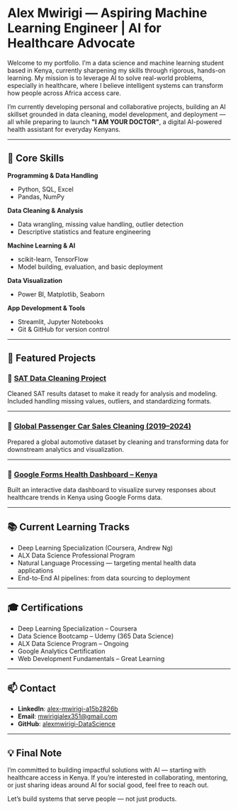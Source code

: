 # Alex Mwirigi — Aspiring Machine Learning Engineer | AI for Healthcare Advocate

Welcome to my portfolio. I’m a data science and machine learning student based in Kenya, currently sharpening my skills through rigorous, hands-on learning. My mission is to leverage AI to solve real-world problems, especially in healthcare, where I believe intelligent systems can transform how people across Africa access care.

I’m currently developing personal and collaborative projects, building an AI skillset grounded in data cleaning, model development, and deployment — all while preparing to launch **"I AM YOUR DOCTOR"**, a digital AI-powered health assistant for everyday Kenyans.

---

## 🧠 Core Skills

**Programming & Data Handling**  
- Python, SQL, Excel  
- Pandas, NumPy  

**Data Cleaning & Analysis**  
- Data wrangling, missing value handling, outlier detection  
- Descriptive statistics and feature engineering

**Machine Learning & AI**  
- scikit-learn, TensorFlow  
- Model building, evaluation, and basic deployment

**Data Visualization**  
- Power BI, Matplotlib, Seaborn

**App Development & Tools**  
- Streamlit, Jupyter Notebooks  
- Git & GitHub for version control

---

## 🚀 Featured Projects

### 📌 [SAT Data Cleaning Project](https://github.com/alexmwirigi-DataScience/Data-Cleaning-01.ipynb)  
Cleaned SAT results dataset to make it ready for analysis and modeling. Included handling missing values, outliers, and standardizing formats.

---

### 📌 [Global Passenger Car Sales Cleaning (2019–2024)](https://github.com/alexmwirigi-DataScience/Data-Cleaning-02)  
Prepared a global automotive dataset by cleaning and transforming data for downstream analytics and visualization.

---

### 📌 [Google Forms Health Dashboard – Kenya](https://github.com/alexmwirigi-DataScience/google-forms-responses)  
Built an interactive data dashboard to visualize survey responses about healthcare trends in Kenya using Google Forms data.

---

## 📚 Current Learning Tracks

- Deep Learning Specialization (Coursera, Andrew Ng)  
- ALX Data Science Professional Program  
- Natural Language Processing — targeting mental health data applications  
- End-to-End AI pipelines: from data sourcing to deployment

---

## 🎓 Certifications

- Deep Learning Specialization – Coursera  
- Data Science Bootcamp – Udemy (365 Data Science)  
- ALX Data Science Program – Ongoing  
- Google Analytics Certification  
- Web Development Fundamentals – Great Learning  

---

## 📫 Contact

- **LinkedIn**: [alex-mwirigi-a15b2826b](https://www.linkedin.com/in/alex-mwirigi-a15b2826b/)  
- **Email**: mwirigialex351@gmail.com  
- **GitHub**: [alexmwirigi-DataScience](https://github.com/alexmwirigi-DataScience)

---

## 💡 Final Note

I’m committed to building impactful solutions with AI — starting with healthcare access in Kenya. If you’re interested in collaborating, mentoring, or just sharing ideas around AI for social good, feel free to reach out.

Let’s build systems that serve people — not just products.
